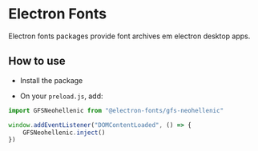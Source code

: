 # Electron Fonts

Electron fonts packages provide font archives em electron desktop apps.

## How to use

* Install the package

* On your `preload.js`, add:

```ts
import GFSNeohellenic from "@electron-fonts/gfs-neohellenic"

window.addEventListener("DOMContentLoaded", () => {
    GFSNeohellenic.inject()
})
```